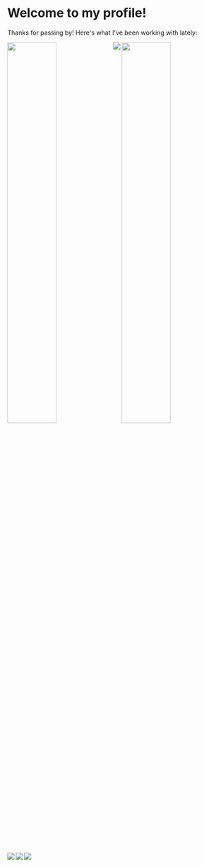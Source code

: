 # Welcome to my profile!

Thanks for passing by! 
Here's what I've been working with lately:

<img href="page.html" onclick="return false" align="left" width="47%" src="https://github-readme-stats.vercel.app/api?username=OctavioFurio&show_icons=true&theme=gruvbox" />

<img onclick="return false" width="47%" src="https://github-readme-stats.vercel.app/api/top-langs/?username=OctavioFurio&layout=compact" />

<img onclick="return false" align="left" src="https://img.shields.io/badge/c-%2300599C.svg?style=for-the-badge&logo=c&logoColor=white" />
<img onclick="return false" align="left" src="https://img.shields.io/badge/c++-%2300599C.svg?style=for-the-badge&logo=c%2B%2B&logoColor=white" />
<img onclick="return false" align="left" src="https://img.shields.io/badge/python-3670A0?style=for-the-badge&logo=python&logoColor=ffdd54" />
<img onclick="return false" align="left" src="https://img.shields.io/badge/markdown-%23000000.svg?style=for-the-badge&logo=markdown&logoColor=white" />
